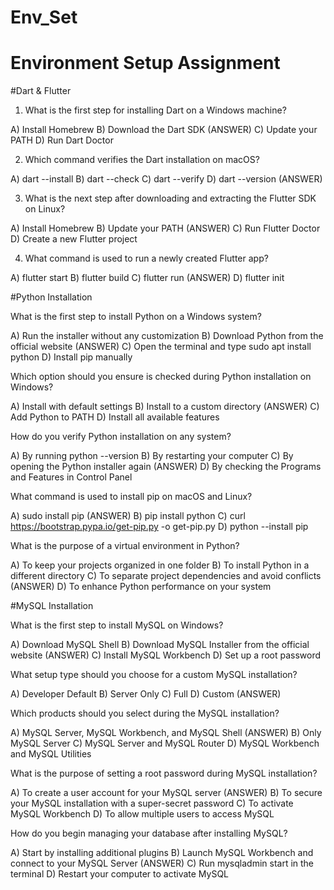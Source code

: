 # Env_Set

# Environment Setup Assignment

#Dart & Flutter

1. What is the first step for installing Dart on a Windows machine? 

A) Install Homebrew
B) Download the Dart SDK (ANSWER)
C) Update your PATH
D) Run Dart Doctor


2. Which command verifies the Dart installation on macOS?

A) dart --install
B) dart --check
C) dart --verify
D) dart --version (ANSWER)


3. What is the next step after downloading and extracting the Flutter SDK on Linux?

A) Install Homebrew
B) Update your PATH (ANSWER)
C) Run Flutter Doctor
D) Create a new Flutter project


4. What command is used to run a newly created Flutter app?

A) flutter start
B) flutter build
C) flutter run (ANSWER)
D) flutter init


#Python Installation

What is the first step to install Python on a Windows system?

A) Run the installer without any customization
B) Download Python from the official website (ANSWER)
C) Open the terminal and type sudo apt install python
D) Install pip manually

Which option should you ensure is checked during Python installation on Windows?

A) Install with default settings
B) Install to a custom directory (ANSWER)
C) Add Python to PATH
D) Install all available features

How do you verify Python installation on any system?

A) By running python --version
B) By restarting your computer
C) By opening the Python installer again (ANSWER)
D) By checking the Programs and Features in Control Panel

What command is used to install pip on macOS and Linux?

A) sudo install pip (ANSWER)
B) pip install python
C) curl https://bootstrap.pypa.io/get-pip.py -o get-pip.py
D) python --install pip

What is the purpose of a virtual environment in Python?

A) To keep your projects organized in one folder
B) To install Python in a different directory
C) To separate project dependencies and avoid conflicts (ANSWER)
D) To enhance Python performance on your system

#MySQL Installation

What is the first step to install MySQL on Windows?

A) Download MySQL Shell
B) Download MySQL Installer from the official website (ANSWER)
C) Install MySQL Workbench
D) Set up a root password

What setup type should you choose for a custom MySQL installation?

A) Developer Default
B) Server Only
C) Full
D) Custom (ANSWER)

Which products should you select during the MySQL installation?

A) MySQL Server, MySQL Workbench, and MySQL Shell (ANSWER)
B) Only MySQL Server
C) MySQL Server and MySQL Router
D) MySQL Workbench and MySQL Utilities

What is the purpose of setting a root password during MySQL installation?

A) To create a user account for your MySQL server (ANSWER)
B) To secure your MySQL installation with a super-secret password 
C) To activate MySQL Workbench
D) To allow multiple users to access MySQL

How do you begin managing your database after installing MySQL?

A) Start by installing additional plugins
B) Launch MySQL Workbench and connect to your MySQL Server (ANSWER)
C) Run mysqladmin start in the terminal
D) Restart your computer to activate MySQL
